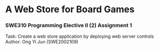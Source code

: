 # A Web Store for Board Games

### SWE310 Programming Elective II (2) Assignment 1
Task: Create a web store application by deploying web server controls
Author: Ong Yi Jun (SWE2002109)
